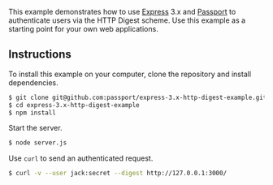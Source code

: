 This example demonstrates how to use [Express](http://expressjs.com/) 3.x and
[Passport](http://passportjs.org/) to authenticate users via the HTTP Digest
scheme.  Use this example as a starting point for your own web applications.

## Instructions

To install this example on your computer, clone the repository and install
dependencies.

```bash
$ git clone git@github.com:passport/express-3.x-http-digest-example.git
$ cd express-3.x-http-digest-example
$ npm install
```

Start the server.

```bash
$ node server.js
```

Use `curl` to send an authenticated request.

```bash
$ curl -v --user jack:secret --digest http://127.0.0.1:3000/
```
